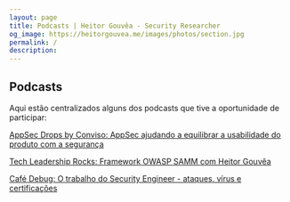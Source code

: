 ```yaml
---
layout: page
title: Podcasts | Heitor Gouvêa - Security Researcher
og_image: https://heitorgouvea.me/images/photos/section.jpg
permalink: /
description: 
---
```


## Podcasts

Aqui estão centralizados alguns dos podcasts que tive a oportunidade de participar:

[AppSec Drops by Conviso: AppSec ajudando a equilibrar a usabilidade do produto com a segurança](https://www.youtube.com/watch?v=z5q4QsWA7U4)

[Tech Leadership Rocks: Framework OWASP SAMM com Heitor Gouvêa](https://techleadership.rocks/2023/06/18/framework-owasp-samm-com-heitor-gouvea/)

[Café Debug: O trabalho do Security Engineer - ataques, vírus e certificações](https://cafedebug.com.br/detalhes-episódio?guid=a2bedb3d-1f8e-43fe-afac-874b287dce62)